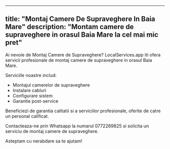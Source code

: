 
---
title: "Montaj Camere De Supraveghere In Baia Mare"
description: "Montam camere de supraveghere in orasul Baia Mare la cel mai mic pret"
---


Ai nevoie de Montaj Camere de Supraveghere? LocalServices.app iti ofera servicii profesionale de montaj camere de supraveghere in orasul Baia Mare. 

Serviciile noastre includ: 
- Montajul camerelor de supraveghere 
- Instalare cabluri 
- Configurare sistem
- Garantie post-service 

Beneficiezi de garantia calitatii si a serviciilor profesionale, oferite de catre un personal calificat. 

Contacteaza-ne prin Whatsapp la numarul 0772269825 si solicita un serviciu de montaj camere de supraveghere. 

Asteptam cu nerabdare sa te ajutam!
